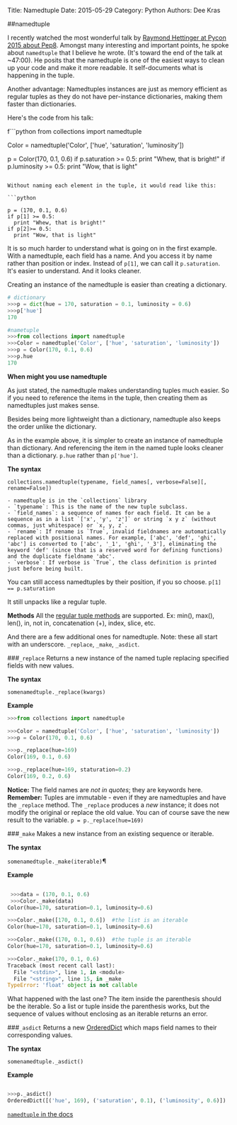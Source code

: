 Title: Namedtuple
Date: 2015-05-29
Category: Python
Authors: Dee Kras


##namedtuple

I recently watched the most wonderful talk by  [Raymond Hettinger at Pycon 2015 about Pep8](https://www.youtube.com/watch?v=wf-BqAjZb8M). Amongst many interesting and important points, he spoke about `namedtuple` that I believe he wrote. (It's toward the end of the talk at ~47:00). He posits that the namedtuple is one of the easiest ways to clean up your code and make it more readable.  It self-documents what is happening in the tuple.

Another advantage: Namedtuples instances are just as memory efficient as regular tuples as they do not have per-instance dictionaries, making them faster than dictionaries. 


Here's the code from his talk:

f```python
from collections import namedtuple

Color = namedtuple('Color', ['hue', 'saturation', 'luminosity'])

p = Color(170, 0.1, 0.6)
if p.saturation >= 0.5:
  print "Whew, that is bright!"
if p.luminosity >= 0.5:
  print "Wow, that is light"

```

Without naming each element in the tuple, it would read like this:

```python

p = (170, 0.1, 0.6)
if p[1] >= 0.5:
  print "Whew, that is bright!"
if p[2]>= 0.5:
  print "Wow, that is light"
```

It is so much harder to understand what is going on in the first example.  With a namedtuple, each field has a name.  And you access it by name rather than position or index.  Instead of `p[1]`, we can call it `p.saturation`. It's easier to understand. And it looks cleaner.

Creating an instance of the namedtuple is easier than creating a dictionary.

```python
# dictionary
>>>p = dict(hue = 170, saturation = 0.1, luminosity = 0.6)
>>>p['hue']
170

#nametuple
>>>from collections import namedtuple
>>>Color = namedtuple('Color', ['hue', 'saturation', 'luminosity'])
>>>p = Color(170, 0.1, 0.6)
>>>p.hue
170
```


**When might you use namedtuple**

As just stated, the namedtuple makes understanding tuples much easier. So if you need to reference the items in the tuple, then creating them as namedtuples just makes sense.

Besides being more lightweight than a dictionary, namedtuple also keeps the order unlike the dictionary.

As in the example above, it is simpler to create an instance of namedtuple than dictionary. And referencing the item in the named tuple looks cleaner than a dictionary. `p.hue` rather than `p['hue']`.

**The syntax**  

`collections.namedtuple(typename, field_names[, verbose=False][, rename=False])`

    - namedtuple is in the `collections` library
    - `typename`: This is the name of the new tuple subclass.  
    - `field_names`: a sequence of names for each field. It can be a sequence as in a list `['x', 'y', 'z']` or string `x y z` (without commas, just whitespace) or `x, y, z`.
    - `rename`: If rename is `True`, invalid fieldnames are automatically replaced with positional names. For example, ['abc', 'def', 'ghi', 'abc'] is converted to ['abc', '_1', 'ghi', '_3'], eliminating the keyword 'def' (since that is a reserved word for defining functions) and the duplicate fieldname 'abc'.  
    - `verbose`: If verbose is `True`, the class definition is printed just before being built.

You can still access namedtuples by their position, if you so choose.
`p[1] == p.saturation`

It still unpacks like a regular tuple.

**Methods**
All the [regular tuple methods](https://docs.python.org/2/library/stdtypes.html#typesseq) are supported. Ex: min(), max(), len(), in, not in, concatenation (+), index, slice, etc. 

And there are a few additional ones for namedtuple.  Note: these all start with an underscore. `_replace`, `_make`, `_asdict`.

###`_replace`
Returns a new instance of the named tuple replacing specified fields with new values.

**The syntax**  

`somenamedtuple._replace(kwargs)`

**Example**

```python
>>>from collections import namedtuple

>>>Color = namedtuple('Color', ['hue', 'saturation', 'luminosity'])
>>>p = Color(170, 0.1, 0.6)

>>>p._replace(hue=169)
Color(169, 0.1, 0.6)

>>>p._replace(hue=169, staturation=0.2)
Color(169, 0.2, 0.6)
```

**Notice:** The field names are *not in quotes*; they are keywords here.
**Remember:** Tuples are immutable - even if they are namedtuples and have the `_replace` method.  The `_replace` produces a *new* instance; it does not modify the original or replace the old value. You can of course save the new result to the variable. `p = p._replace(hue=169)`


###`_make`
Makes a new instance from an existing sequence or iterable.  

**The syntax**

`somenamedtuple._make(iterable)`¶

**Example**

```python
 
 >>>data = (170, 0.1, 0.6)
 >>>Color._make(data)
Color(hue=170, saturation=0.1, luminosity=0.6)

>>>Color._make([170, 0.1, 0.6])  #the list is an iterable
Color(hue=170, saturation=0.1, luminosity=0.6)

>>>Color._make((170, 0.1, 0.6))  #the tuple is an iterable
Color(hue=170, saturation=0.1, luminosity=0.6)

>>>Color._make(170, 0.1, 0.6) 
Traceback (most recent call last):
  File "<stdin>", line 1, in <module>
  File "<string>", line 15, in _make
TypeError: 'float' object is not callable
 ```

 What happened with the last one? The item inside the parenthesis should be the iterable. So a list or tuple inside the parenthesis works, but the sequence of values without enclosing as an iterable returns an error.



 ###`_asdict`
 Returns a new [OrderedDict](https://docs.python.org/2/library/collections.html#collections.OrderedDict) which maps field names to their corresponding values.  

 **The syntax**

 `somenamedtuple._asdict()`

 **Example**

 ```python

 >>>p._asdict()
OrderedDict([('hue', 169), ('saturation', 0.1), ('luminosity', 0.6)])
```








[`namedtuple` in the docs](https://docs.python.org/2/library/collections.html#collections.namedtuple)


